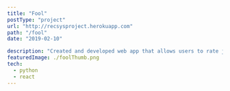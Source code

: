 ```yaml
---
title: "Fool"
postType: "project"
url: "http://recsysproject.herokuapp.com"
path: "/fool"
date: "2019-02-10"

description: "Created and developed web app that allows users to rate jokes and receive joke recommendations based on those ratings. Model for the recommendations utilized a kNN algorithm through Lenskit that was trained using a UC - Berkeley Dataset "
featuredImage: ./foolThumb.png
tech:
  - python
  - react
---
```


